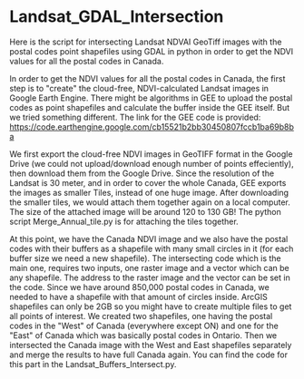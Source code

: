 # Landsat_GDAL_Intersection

Here is the script for intersecting Landsat NDVAI GeoTiff images with the postal codes point shapefiles using GDAL in python in order to get the NDVI values for all the postal codes in Canada.

In order to get the NDVI values for all the postal codes in Canada, the first step is to "create" the cloud-free, NDVI-calculated Landsat images in Google Earth Engine. There might be algorithms in GEE to upload the postal codes as point shapefiles and calculate the buffer inside the GEE itself. But we tried something different. The link for the GEE code is provided: https://code.earthengine.google.com/cb15521b2bb30450807fccb1ba69b8ba

We first export the cloud-free NDVI images in GeoTIFF format in the Google Drive (we could not upload/download enough number of points effeciently), then download them from the Google Drive. Since the resolution of the Landsat is 30 meter, and in order to cover the whole Canada, GEE exports the images as smaller Tiles, instead of one huge image. After downloading the smaller tiles, we would attach them together again on a local computer. The size of the attached image will be around 120 to 130 GB! The python script Merge_Annual_tile.py is for attaching the tiles together.

At this point, we have the Canada NDVI image and we also have the postal codes with their buffers as a shapefile with many small circles in it (for each buffer size we need a new shapefile). The intersecting code which is the main one, requires two inputs, one raster image and a vector which can be any shapefile. The address to the raster image and the vector can be set in the code. Since we have around 850,000 postal codes in Canada, we needed to have a shapefile with that amount of circles inside.  ArcGIS shapefiles can only be 2GB so you might have to create multiple files to get all points of interest. We created two shapefiles, one having the postal codes in the "West" of Canada (everywhere except ON) and one for the "East" of Canada which was basically postal codes in Ontario. Then we intersected the Canada image with the West and East shapefiles separately and merge the results to have full Canada again. You can find the code for this part in the Landsat_Buffers_Intersect.py.